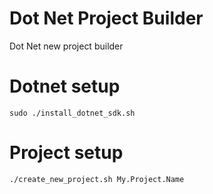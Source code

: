 # Dot Net Project Builder
Dot Net new project builder

# Dotnet setup
```
sudo ./install_dotnet_sdk.sh
```

# Project setup
```
./create_new_project.sh My.Project.Name
```
